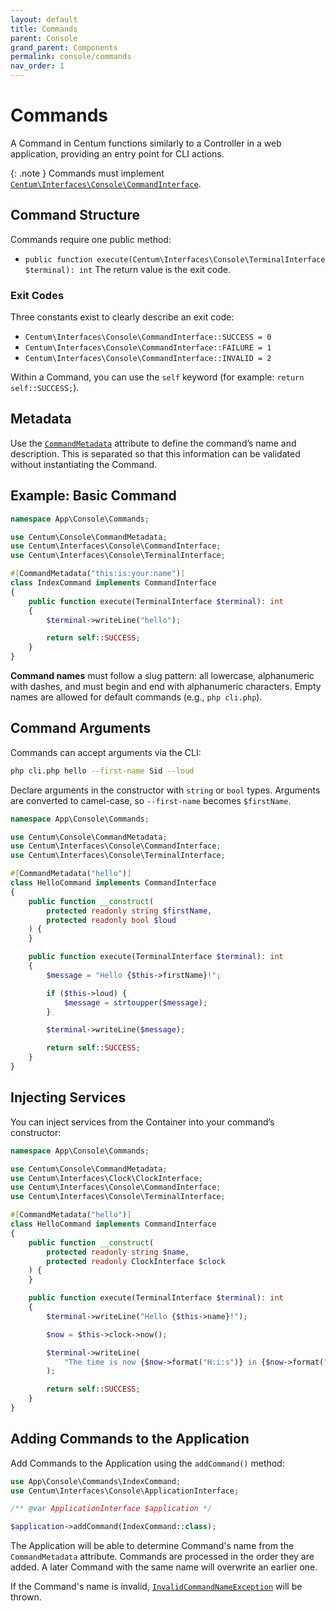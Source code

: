 ```yaml
---
layout: default
title: Commands
parent: Console
grand_parent: Components
permalink: console/commands
nav_order: 1
---
```




# Commands

A Command in Centum functions similarly to a Controller in a web application, providing an entry point for CLI actions.

{: .note }
Commands must implement [`Centum\Interfaces\Console\CommandInterface`](https://github.com/SidRoberts/centum/blob/development/src/Interfaces/Console/CommandInterface.php).



## Command Structure

Commands require one public method:

- `public function execute(Centum\Interfaces\Console\TerminalInterface $terminal): int`
  The return value is the exit code.

### Exit Codes

Three constants exist to clearly describe an exit code:

- `Centum\Interfaces\Console\CommandInterface::SUCCESS = 0`
- `Centum\Interfaces\Console\CommandInterface::FAILURE = 1`
- `Centum\Interfaces\Console\CommandInterface::INVALID = 2`

Within a Command, you can use the `self` keyword (for example: `return self::SUCCESS;`).



## Metadata

Use the [`CommandMetadata`](https://github.com/SidRoberts/centum/blob/development/src/Console/CommandMetadata.php) attribute to define the command’s name and description.
This is separated so that this information can be validated without instantiating the Command.



## Example: Basic Command

```php
namespace App\Console\Commands;

use Centum\Console\CommandMetadata;
use Centum\Interfaces\Console\CommandInterface;
use Centum\Interfaces\Console\TerminalInterface;

#[CommandMetadata("this:is:your:name")]
class IndexCommand implements CommandInterface
{
    public function execute(TerminalInterface $terminal): int
    {
        $terminal->writeLine("hello");

        return self::SUCCESS;
    }
}
```

**Command names** must follow a slug pattern: all lowercase, alphanumeric with dashes, and must begin and end with alphanumeric characters.
Empty names are allowed for default commands (e.g., `php cli.php`).



## Command Arguments

Commands can accept arguments via the CLI:

```bash
php cli.php hello --first-name Sid --loud
```

Declare arguments in the constructor with `string` or `bool` types.
Arguments are converted to camel-case, so `--first-name` becomes `$firstName`.

```php
namespace App\Console\Commands;

use Centum\Console\CommandMetadata;
use Centum\Interfaces\Console\CommandInterface;
use Centum\Interfaces\Console\TerminalInterface;

#[CommandMetadata("hello")]
class HelloCommand implements CommandInterface
{
    public function __construct(
        protected readonly string $firstName,
        protected readonly bool $loud
    ) {
    }

    public function execute(TerminalInterface $terminal): int
    {
        $message = "Hello {$this->firstName}!";

        if ($this->loud) {
            $message = strtoupper($message);
        }

        $terminal->writeLine($message);

        return self::SUCCESS;
    }
}
```



## Injecting Services

You can inject services from the Container into your command’s constructor:

```php
namespace App\Console\Commands;

use Centum\Console\CommandMetadata;
use Centum\Interfaces\Clock\ClockInterface;
use Centum\Interfaces\Console\CommandInterface;
use Centum\Interfaces\Console\TerminalInterface;

#[CommandMetadata("hello")]
class HelloCommand implements CommandInterface
{
    public function __construct(
        protected readonly string $name,
        protected readonly ClockInterface $clock
    ) {
    }

    public function execute(TerminalInterface $terminal): int
    {
        $terminal->writeLine("Hello {$this->name}!");

        $now = $this->clock->now();

        $terminal->writeLine(
            "The time is now {$now->format("H:i:s")} in {$now->format("e")}."
        );

        return self::SUCCESS;
    }
}
```



## Adding Commands to the Application

Add Commands to the Application using the `addCommand()` method:

```php
use App\Console\Commands\IndexCommand;
use Centum\Interfaces\Console\ApplicationInterface;

/** @var ApplicationInterface $application */

$application->addCommand(IndexCommand::class);
```

The Application will be able to determine Command's name from the `CommandMetadata` attribute.
Commands are processed in the order they are added.
A later Command with the same name will overwrite an earlier one.

If the Command's name is invalid, [`InvalidCommandNameException`](https://github.com/SidRoberts/centum/blob/development/src/Console/Exception/InvalidCommandNameException.php) will be thrown.
